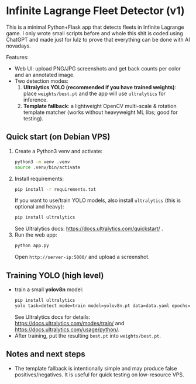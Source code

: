 # Infinite Lagrange Fleet Detector (v1)

This is a minimal Python+Flask app that detects fleets in Infinite Lagrange game. 
I only wrote small scripts before and whole this shit is coded using ChatGPT and made just for lulz to prove that everything can be done with AI novadays.


Features:
- Web UI: upload PNG/JPG screenshots and get back counts per color and an annotated image.
- Two detection modes:
  1. **Ultralytics YOLO (recommended if you have trained weights)**: place `weights/best.pt` and the app will use `ultralytics` for inference.
  2. **Template fallback**: a lightweight OpenCV multi-scale & rotation template matcher (works without heavyweight ML libs; good for testing).

## Quick start (on Debian VPS)
1. Create a Python3 venv and activate:
   ```bash
   python3 -m venv .venv
   source .venv/bin/activate
   ```
2. Install requirements:
   ```bash
   pip install -r requirements.txt
   ```
   If you want to use/train YOLO models, also install `ultralytics` (this is optional and heavy):
   ```bash
   pip install ultralytics
   ```
   See Ultralytics docs: https://docs.ultralytics.com/quickstart/ .  
3. Run the web app:
   ```bash
   python app.py
   ```
   Open `http://server-ip:5000/` and upload a screenshot.

## Training YOLO (high level)
- train a small **yolov8n** model:
  ```bash
  pip install ultralytics
  yolo task=detect mode=train model=yolov8n.pt data=data.yaml epochs=100 imgsz=640
  ```
  See Ultralytics docs for details: https://docs.ultralytics.com/modes/train/ and https://docs.ultralytics.com/usage/python/.
- After training, put the resulting `best.pt` into `weights/best.pt`.

## Notes and next steps
- The template fallback is intentionally simple and may produce false positives/negatives. It is useful for quick testing on low-resource VPS.
